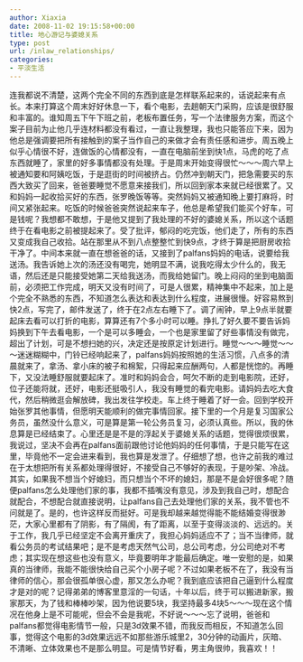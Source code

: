 ```yaml
---
author: Xiaxia
date: 2008-11-02 19:15:58+00:00
title: 地心游记与婆媳关系
type: post
url: /inlaw_relationships/
categories:
- 平淡生活
---
```


连我都说不清楚，这两个完全不同的东西到底是怎样联系起来的，话说起来有点长。本来打算这个周末好好休息一下，看个电影，去趟朝天门采购，应该是很舒服和丰富的。谁知周五下午下班之前，老板布置任务，写一个法律服务方案，而这个案子目前为止他几乎连材料都没有看过，一直让我整理，我也只能答应下来，因为他总是强调要把所有接触到的案子当作自己的来做才会有责任感和进步。周五晚上似乎心情很不好，连做饭的心情都没有，一直在电脑前坐到快1点，马虎的吃了点东西就睡了，家里的好多事情都没有处理。于是周末开始变得很忙～～～周六早上被通知要和阿姨吃饭，于是逛街的时间被挤占。仍然冲到朝天门，把急需要买的东西大致买了回来，爸爸要睡觉不愿意来接我们，所以回到家本来就已经很累了。又和妈妈一起收拾买好的东西，张罗晚饭等等。突然妈妈又被通知晚上要打麻将，时间又紧张起来。吃饭的时候爸爸突然说起来车子，他总是希望我们能买个好车，可是钱呢？我想都不敢想，于是他又提到了我处理的不好的婆媳关系，所以这个话题终于在看电影之前被提起来了。受了批评，郁闷的吃完饭，他们走了，所有的东西又变成我自己收拾。站在那里从不到八点整整忙到快9点，才终于算是把厨房收拾干净了。中间本来就一直在想爸爸的话，又接到了palfans妈妈的电话，说要给我送汤。我告诉她上次的汤还没有喝完，她明显不满，说我吃得太少什么的，我无语，然后还是只能接受她第二天给我送汤，而我给她留门。晚上闷闷的坐到电脑面前，必须把工作完成，明天又没有时间了，可是人很累，精神集中不起来，加上是个完全不熟悉的东西，不知道怎么表达和表达到什么程度，进展很慢。好容易熬到快2点，写完了，邮件发送了，终于在2点左右睡下了。调了闹钟，早上9点半就要起床去看可以打折的电影，算算还有7个多小时可以睡。挣扎了好久要不要告诉妈妈换到下午去看电影，一个是可以多睡会，一个也是家里留了好些事情没有做完，超出了计划，可是不想扫她的兴，决定还是按原定计划进行。睡觉～～～睡觉～～～迷迷糊糊中，门铃已经响起来了，palfans妈妈按照她的生活习惯，八点多的清晨就来了，拿汤、拿小床的被子和棉絮，只得起来应酬两句，人都是恍惚的。再睡下，又没法睡舒服就要起床了。准时和妈妈会合，呵欠不断的走到电影院，还好，位子还能将就，还好，电影还挺吸引人，我没有睡觉的看完电影。请妈妈去吃大食代，然后稍微逛会解放碑，我出发往学校走。车上终于睡着了好一会。回到学校开始张罗其他事情，但愿明天能顺利的做完事情回家。接下里的一个月是复习国家公务员，虽然没什么意义，可是算是第一轮公务员复习，必须认真些。所以，我的休息算是已经结束了。心里还是是不是的浮起关于婆媳关系的话题，觉得很烦很累，我说过，坚决不会再在palfans面前跟他讨论他妈妈的任何事情，于是只能写在这里，毕竟他不一定会进来看到，我也算是发泄了。仔细想了想，也许之前我的难过在于太想把所有关系都处理得很好，不接受自己不够好的表现，于是吵架、冷战。其实，如果我不想当个好媳妇，而只想当个不坏的媳妇，那是不是会好很多呢？随便palfans怎么处理他们家的事，我都不插嘴没有意见，涉及到我自己时，想配合就配合，不想配合就直接说明，让palfans自己去处理他们家的关系，我不管也不问就是了。是的，也许这样反而挺好。可是我却越来越觉得能不能结婚变得很渺茫，大家心里都有了阴影，有了隔阂，有了距离，以至于变得淡淡的、远远的。关于工作，我几乎已经坚定不会离开重庆了，我担心妈妈适应不了；当不当律师，就看公务员的考试结果吧；是不是考虑天然气公司，总公司考虑，分公司绝对不考虑；其实现在想这些也没有意义，毕竟要明年才能最后确定。唯一安慰的是，如果真的当律师，我能不能很快给自己买个小房子呢？不过如果老板不在了，我没有当律师的信心，那会很孤单很心虚，那又怎么办呢？我到底应该把自己逼到什么程度才是对的呢？记得弟弟的博客里意淫的一句话，十年以后，终于可以搬进新家，搬家那天，为了钱和棒棒吵架，因为他说要5块，我坚持最多4块5～～～现在这个情况在他身上是不可能呢，但会不会是我呢，不好说～～～忘了说明，爸爸和palfans都觉得电影情节一般，只是3d效果不错，而我反而相反，不知道怎么回事，觉得这个电影的3d效果远远不如那些游乐城里2，30分钟的动画片，灰暗、不清晰、立体效果也不是那么明显。可是情节好看，男主角很帅，我喜欢！！
